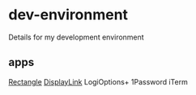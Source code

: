 # dev-environment
Details for my development environment

## apps
[Rectangle](https://rectangleapp.com/)
[DisplayLink](https://www.synaptics.com/products/displaylink-graphics/downloads/macos)
LogiOptions+
1Password
iTerm
